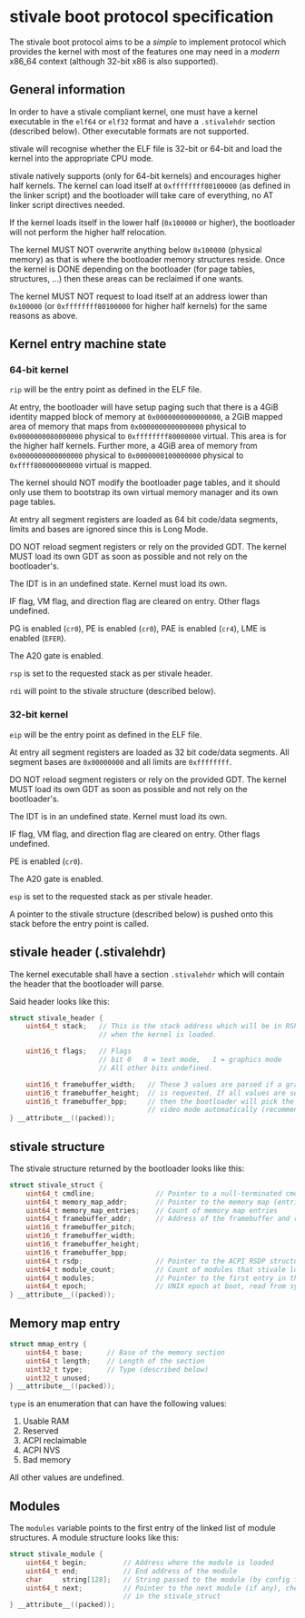 # stivale boot protocol specification

The stivale boot protocol aims to be a *simple* to implement protocol which
provides the kernel with most of the features one may need in a *modern*
x86_64 context (although 32-bit x86 is also supported).

## General information

In order to have a stivale compliant kernel, one must have a kernel executable
in the `elf64` or `elf32` format and have a `.stivalehdr` section (described below).
Other executable formats are not supported.

stivale will recognise whether the ELF file is 32-bit or 64-bit and load the kernel
into the appropriate CPU mode.

stivale natively supports (only for 64-bit kernels) and encourages higher half kernels.
The kernel can load itself at `0xffffffff80100000` (as defined in the linker script)
and the bootloader will take care of everything, no AT linker script directives needed.

If the kernel loads itself in the lower half (`0x100000` or higher), the bootloader
will not perform the higher half relocation.

The kernel MUST NOT overwrite anything below `0x100000` (physical memory) as that
is where the bootloader memory structures reside.
Once the kernel is DONE depending on the bootloader (for page tables, structures, ...)
then these areas can be reclaimed if one wants.

The kernel MUST NOT request to load itself at an address lower than `0x100000`
(or `0xffffffff80100000` for higher half kernels) for the same reasons as above.

## Kernel entry machine state

### 64-bit kernel

`rip` will be the entry point as defined in the ELF file.

At entry, the bootloader will have setup paging such that there is a 4GiB identity
mapped block of memory at `0x0000000000000000`, a 2GiB mapped area of memory
that maps from `0x0000000000000000` physical to `0x0000000080000000` physical
to `0xffffffff80000000` virtual. This area is for the higher half kernels.
Further more, a 4GiB area of memory from `0x0000000000000000` physical to
`0x0000000100000000` physical to `0xffff800000000000` virtual is mapped.

The kernel should NOT modify the bootloader page tables, and it should only use them
to bootstrap its own virtual memory manager and its own page tables.

At entry all segment registers are loaded as 64 bit code/data segments, limits and
bases are ignored since this is Long Mode.

DO NOT reload segment registers or rely on the provided GDT. The kernel MUST load
its own GDT as soon as possible and not rely on the bootloader's.

The IDT is in an undefined state. Kernel must load its own.

IF flag, VM flag, and direction flag are cleared on entry. Other flags undefined.

PG is enabled (`cr0`), PE is enabled (`cr0`), PAE is enabled (`cr4`),
LME is enabled (`EFER`).

The A20 gate is enabled.

`rsp` is set to the requested stack as per stivale header.

`rdi` will point to the stivale structure (described below).

### 32-bit kernel

`eip` will be the entry point as defined in the ELF file.

At entry all segment registers are loaded as 32 bit code/data segments.
All segment bases are `0x00000000` and all limits are `0xffffffff`.

DO NOT reload segment registers or rely on the provided GDT. The kernel MUST load
its own GDT as soon as possible and not rely on the bootloader's.

The IDT is in an undefined state. Kernel must load its own.

IF flag, VM flag, and direction flag are cleared on entry. Other flags undefined.

PE is enabled (`cr0`).

The A20 gate is enabled.

`esp` is set to the requested stack as per stivale header.

A pointer to the stivale structure (described below) is pushed onto this stack
before the entry point is called.

## stivale header (.stivalehdr)

The kernel executable shall have a section `.stivalehdr` which will contain
the header that the bootloader will parse.

Said header looks like this:
```c
struct stivale_header {
    uint64_t stack;   // This is the stack address which will be in RSP
                      // when the kernel is loaded.

    uint16_t flags;   // Flags
                      // bit 0   0 = text mode,   1 = graphics mode
                      // All other bits undefined.

    uint16_t framebuffer_width;   // These 3 values are parsed if a graphics mode
    uint16_t framebuffer_height;  // is requested. If all values are set to 0
    uint16_t framebuffer_bpp;     // then the bootloader will pick the best possible
                                  // video mode automatically (recommended).
} __attribute__((packed));
```

## stivale structure

The stivale structure returned by the bootloader looks like this:
```c
struct stivale_struct {
    uint64_t cmdline;               // Pointer to a null-terminated cmdline
    uint64_t memory_map_addr;       // Pointer to the memory map (entries described below)
    uint64_t memory_map_entries;    // Count of memory map entries
    uint64_t framebuffer_addr;      // Address of the framebuffer and related info
    uint16_t framebuffer_pitch;
    uint16_t framebuffer_width;
    uint16_t framebuffer_height;
    uint16_t framebuffer_bpp;
    uint64_t rsdp;                  // Pointer to the ACPI RSDP structure
    uint64_t module_count;          // Count of modules that stivale loaded according to config
    uint64_t modules;               // Pointer to the first entry in the linked list of modules (described below)
    uint64_t epoch;                 // UNIX epoch at boot, read from system RTC
} __attribute__((packed));
```

## Memory map entry

```c
struct mmap_entry {
    uint64_t base;      // Base of the memory section
    uint64_t length;    // Length of the section
    uint32_t type;      // Type (described below)
    uint32_t unused;
} __attribute__((packed));
```

`type` is an enumeration that can have the following values:

1. Usable RAM
2. Reserved
3. ACPI reclaimable
4. ACPI NVS
5. Bad memory

All other values are undefined.

## Modules

The `modules` variable points to the first entry of the linked list of module
structures.
A module structure looks like this:
```c
struct stivale_module {
    uint64_t begin;         // Address where the module is loaded
    uint64_t end;           // End address of the module
    char     string[128];   // String passed to the module (by config file)
    uint64_t next;          // Pointer to the next module (if any), check module_count
                            // in the stivale_struct
} __attribute__((packed));
```

